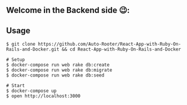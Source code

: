## Welcome in the Backend side 😉:

## Usage

```shell
$ git clone https://github.com/Auto-Rooter/React-App-with-Ruby-On-Rails-and-Docker.git && cd React-App-with-Ruby-On-Rails-and-Docker

# Setup
$ docker-compose run web rake db:create
$ docker-compose run web rake db:migrate
$ docker-compose run web rake db:seed

# Start
$ docker-compose up 
$ open http://localhost:3000
```